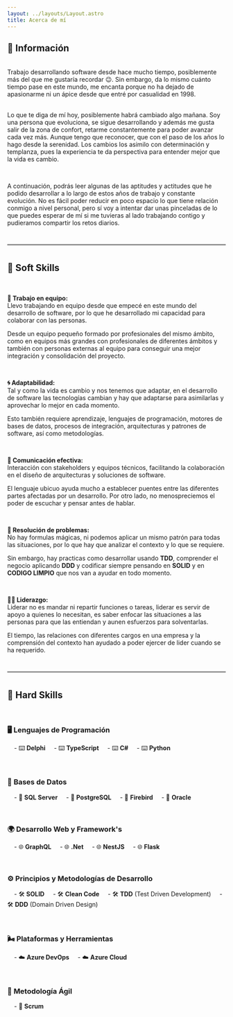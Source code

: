 ```yaml
---
layout: ../layouts/Layout.astro
title: Acerca de mí
---
```


## 🙋 **Información**

<br/>
Trabajo desarrollando software desde hace mucho tiempo, posiblemente más del que me gustaría recordar 😉. Sin embargo, da lo mismo cuánto tiempo pase en este mundo, me encanta porque no ha dejado de apasionarme ni un ápice desde que entré por casualidad en 1998.

<br/>
<br/>

Lo que te diga de mí hoy, posiblemente habrá cambiado algo mañana. Soy una persona que evoluciona, se sigue desarrollando y además me gusta salir de la zona de confort, retarme constantemente para poder avanzar cada vez más. Aunque tengo que reconocer, que con el paso de los años lo hago desde la serenidad. Los cambios los asimilo con determinación y templanza, pues la experiencia te da  perspectiva para entender mejor que la vida es cambio.

<br/>

A continuación, podrás leer algunas de las aptitudes y actitudes que he podido desarrollar a lo largo de estos años de trabajo y constante evolución. No es fácil poder reducir en poco espacio lo que tiene relación conmigo a nivel personal, pero sí voy a intentar dar unas pinceladas de lo que puedes esperar de mí si me tuvieras al lado trabajando contigo y pudieramos compartir los retos diarios.

<hr style="border: 0; border-top: 2px solid #ccc; margin: 40px 0;">

## 🌟 **Soft Skills**

<br/>

**🤝 Trabajo en equipo:**  
Llevo trabajando en equipo desde que empecé en este mundo del desarrollo de software, por lo que he desarrollado mi capacidad para colaborar con las personas.


Desde un equipo pequeño formado por profesionales del mismo ámbito, como en equipos más grandes con profesionales de diferentes ámbitos y también con personas externas al equipo para conseguir una mejor integración y consolidación del proyecto.

<br>

**🌀 Adaptabilidad:**  
Tal y como la vida es cambio y nos tenemos que adaptar, en el desarrollo de software las tecnologías cambian y hay que adaptarse para asimilarlas y aprovechar lo mejor en cada momento.

Esto también requiere aprendizaje, lenguajes de programación, motores de bases de datos, procesos de integración, arquitecturas y patrones de software, así como metodologías.

<br>

**💬 Comunicación efectiva:**  
Interacción con stakeholders y equipos técnicos, facilitando la colaboración en el diseño de arquitecturas y soluciones de software.

El lenguaje ubicuo ayuda mucho a establecer puentes entre las diferentes partes afectadas por un desarrollo. Por otro lado, no menospreciemos el poder de escuchar y pensar antes de hablar. 

<br>

**🧠 Resolución de problemas:**  
No hay formulas mágicas, ni podemos aplicar un mismo patrón para todas las situaciones, por lo que hay que analizar el contexto y lo que se requiere.

Sin embargo, hay practicas como desarrollar usando **TDD**, comprender el negocio aplicando **DDD** y codificar siempre pensando en **SOLID** y en **CODIGO LIMPIO** que nos van a ayudar en todo momento.

<br>

**👨‍💼 Liderazgo:**  
Liderar no es mandar ni repartir funciones o tareas, liderar es servir de apoyo a quienes lo necesitan, es saber enfocar las situaciones a las personas para que las entiendan y aunen esfuerzos para solventarlas.

El tiempo, las relaciones con diferentes cargos en una empresa y la comprensión del contexto han ayudado a poder ejercer de lider cuando se ha requerido.

<hr style="border: 0; border-top: 2px solid #ccc; margin: 40px 0;">

## 🔧 **Hard Skills**

<br/>

### 🖥️ **Lenguajes de Programación**  
&nbsp;&nbsp;&nbsp; - ⌨️ **Delphi**
&nbsp;&nbsp;&nbsp; - ⌨️ **TypeScript**
&nbsp;&nbsp;&nbsp; - ⌨️ **C#**
&nbsp;&nbsp;&nbsp; - ⌨️ **Python**

<br>

### 💾 **Bases de Datos**  
&nbsp;&nbsp;&nbsp; - 💽 **SQL Server**
&nbsp;&nbsp;&nbsp; - 💽 **PostgreSQL**
&nbsp;&nbsp;&nbsp; - 💽 **Firebird**
&nbsp;&nbsp;&nbsp; - 💽 **Oracle**

<br>

### 🌍 **Desarrollo Web y Framework's**  
&nbsp;&nbsp;&nbsp; - 🌐 **GraphQL**
&nbsp;&nbsp;&nbsp; - 🌐 **.Net**
&nbsp;&nbsp;&nbsp; - 🌐 **NestJS**
&nbsp;&nbsp;&nbsp; - 🌐 **Flask**

<br>

### ⚙️ **Principios y Metodologías de Desarrollo**  
&nbsp;&nbsp;&nbsp; - 🛠️ **SOLID**
&nbsp;&nbsp;&nbsp; - 🛠️ **Clean Code**
&nbsp;&nbsp;&nbsp; - 🛠️ **TDD** (Test Driven Development)
&nbsp;&nbsp;&nbsp; - 🛠️ **DDD** (Domain Driven Design)

<br>

### 🌬️ **Plataformas y Herramientas**  
&nbsp;&nbsp;&nbsp; - ☁️ **Azure DevOps**
&nbsp;&nbsp;&nbsp; - ☁️ **Azure Cloud**

<br>

### 🤼 **Metodología Ágil**  
&nbsp;&nbsp;&nbsp; - 🔄 **Scrum**
